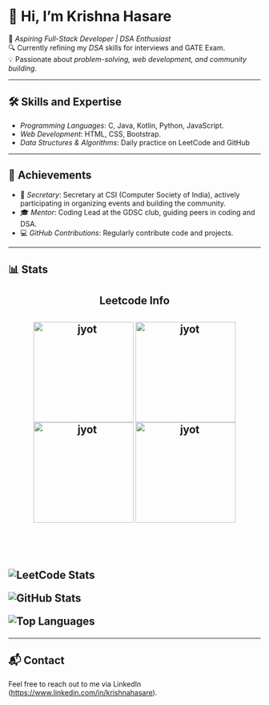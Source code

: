 # 👋 Hi, I’m Krishna Hasare

🚀 *Aspiring Full-Stack Developer | DSA Enthusiast*  
🔍 Currently refining my *DSA* skills for interviews and GATE Exam.  
💡 Passionate about *problem-solving, web development, and community building*.  

---

## 🛠 Skills and Expertise  

- *Programming Languages*: C, Java, Kotlin, Python, JavaScript.  
- *Web Development*: HTML, CSS, Bootstrap.  
- *Data Structures & Algorithms*: Daily practice on LeetCode and GitHub  


---

## 🌟 Achievements  

- 🏅 *Secretary*: Secretary at CSI (Computer Society of India), actively participating in organizing events and building the community.  
- 🎓 *Mentor*: Coding Lead at the GDSC club, guiding peers in coding and DSA.  
- 💻 *GitHub Contributions*: Regularly contribute code and projects.


---

## 📊 Stats  

<h2 align="center">Leetcode Info<h2>  
<p align="center">
  <a href="https://leetcode.com/its-nishant320/" target="_blank"><img align="center" src="https://leetcode.com/static/images/badges/2024/gif/2024-02.gif" alt="jyot" height="200" width="200" /></a>
  <a href="https://leetcode.com/its-nishant320/" target="_blank"><img align="center" src="https://leetcode.com/static/images/badges/2024/gif/2024-03.gif" alt="jyot" height="200" width="200" /></a>
  <a href="https://leetcode.com/its-nishant320/" target="_blank"><img align="center" src="https://assets.leetcode.com/static_assets/marketing/2024-200.gif" alt="jyot" height="200" width="200" /></a>
  <a href="https://leetcode.com/its-nishant320/" target="_blank"><img align="center" src="https://assets.leetcode.com/static_assets/marketing/2024-100.gif" alt="jyot" height="200" width="200" /></a>
</p>
<br>
<br>


![LeetCode Stats](https://leetcard.jacoblin.cool/krishnahasare?theme=light&font=Karma&ext=contest)  

![GitHub Stats](https://github-readme-stats.vercel.app/api?username=krishnahasare&show_icons=true&hide_title=true&count_private=true&theme=light)

![Top Languages](https://github-readme-stats.vercel.app/api/top-langs/?username=krishnahasare&layout=compact&theme=light)


---

## 📬 Contact  

Feel free to reach out to me via LinkedIn (https://www.linkedin.com/in/krishnahasare).


